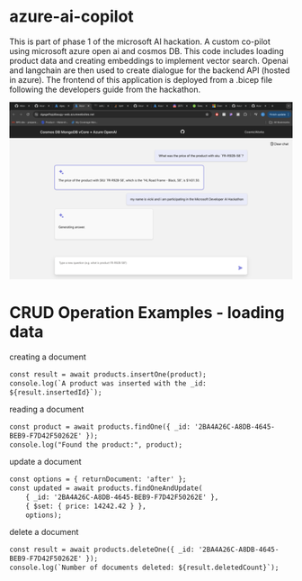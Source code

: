 # azure-ai-copilot
This is part of phase 1 of the microsoft AI hackation. A custom co-pilot using microsoft azure open ai and cosmos DB. This code includes loading product data and creating embeddings to implement vector search. Openai and langchain are then used to create dialogue for the backend API (hosted in azure). The frontend of this application is deployed from a .bicep file following the developers guide from the hackathon.

![screenshot](./Screen_Shot.png)

# CRUD Operation Examples - loading data

creating a document
```
const result = await products.insertOne(product);
console.log(`A product was inserted with the _id: ${result.insertedId}`);
```

reading a document
```
const product = await products.findOne({ _id: '2BA4A26C-A8DB-4645-BEB9-F7D42F50262E' });
console.log("Found the product:", product);
```
update a document
```
const options = { returnDocument: 'after' };
const updated = await products.findOneAndUpdate(
    { _id: '2BA4A26C-A8DB-4645-BEB9-F7D42F50262E' },
    { $set: { price: 14242.42 } },
    options);
```
delete a document
```
const result = await products.deleteOne({ _id: '2BA4A26C-A8DB-4645-BEB9-F7D42F50262E' });
console.log(`Number of documents deleted: ${result.deletedCount}`);
```



